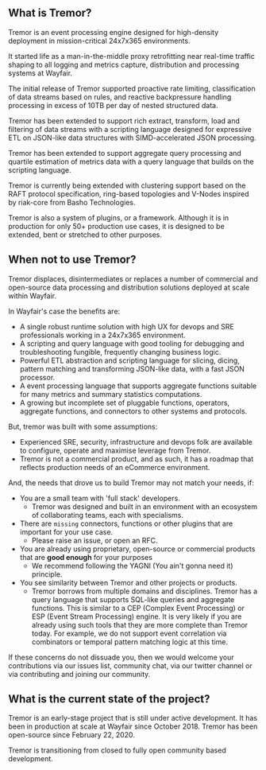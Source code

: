## What is Tremor?

Tremor is an event processing engine designed for high-density deployment in
mission-critical 24x7x365 environments.

It started life as a man-in-the-middle proxy retrofitting near real-time
traffic shaping to all logging and metrics capture, distribution and processing
systems at Wayfair.

The initial release of Tremor supported proactive rate limiting, classification
of data streams based on rules, and reactive backpressure handling processing in excess of 10TB per day of nested structured data.

Tremor has been extended to support rich extract, transform, load and filtering of data streams with a scripting language designed for expressive ETL on JSON-like data structures with SIMD-accelerated JSON processing.

Tremor has been extended to support aggregate query processing and quartile estimation of metrics data with a query language that builds on the scripting language.

Tremor is currently being extended with clustering support based on the RAFT protocol specification, ring-based topologies and V-Nodes inspired by riak-core from Basho Technologies.

Tremor is also a system of plugins, or a framework. Although it is in production for only 50+ production use cases, it is designed to be extended, bent or stretched to other purposes.

## When not to use Tremor?

Tremor displaces, disintermediates or replaces a number of commercial and open-source data processing and distribution solutions deployed at scale within Wayfair.

In Wayfair's case the benefits are:

* A single robust runtime solution with high UX for devops and SRE professionals working in a 24x7x365 environment.
* A scripting and query language with good tooling for debugging and troubleshooting fungible, frequently changing business logic.
* Powerful ETL abstraction and scripting language for slicing, dicing, pattern matching and transforming JSON-like data, with a fast JSON processor.
* A event processing language that supports aggregate functions suitable for many metrics and summary statistics computations.
* A growing but incomplete set of pluggable functions, operators, aggregate functions, and connectors to other systems and protocols.

But, tremor was built with some assumptions:

* Experienced SRE, security, infrastructure and devops folk are available to configure, operate and maximise leverage from Tremor.
* Tremor is not a commercial product, and as such, it has a roadmap that reflects production needs of an eCommerce environment.

And, the needs that drove us to build Tremor may not match your needs, if:

* You are a small team with 'full stack' developers.
  * Tremor was designed and built in an environment with an ecosystem of collaborating teams, each with specialisms.
* There are `missing` connectors, functions or other plugins that are important for your use case.
  * Please raise an issue, or open an RFC.
* You are already using proprietary, open-source or commercial products that are **good enough** for your purposes
  * We recommend following the YAGNI (You ain't gonna need it) principle.
* You see similarity between Tremor and other projects or products.
  * Tremor borrows from multiple domains and disciplines. Tremor has a query language that supports SQL-like queries and aggregate functions.
    This is similar to a CEP (Complex Event Processing) or ESP (Event Stream Processing) engine. It is very likely if you are already using such tools that they are more complete than Tremor today. For example, we do not support event correlation via combinators or temporal pattern matching logic at this time.

If these concerns do not dissuade you, then we would welcome your contributions via our issues list, community chat, via our twitter channel or via contributing and joining our community.
 

## What is the current state of the project?

Tremor is an early-stage project that is still under active development. It has been in production at scale at Wayfair since October 2018. Tremor has been open-source since February 22, 2020.

Tremor is transitioning from closed to fully open community based development.

